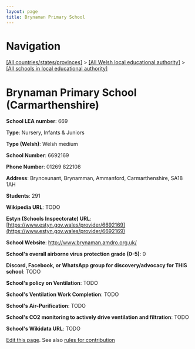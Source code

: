 ```yaml
---
layout: page
title: Brynaman Primary School
---
```

# Navigation

[[All countries/states/provinces]](../../..) > [[All Welsh local educational authority]](../..) > [[All schools in local educational authority]](..)

# Brynaman Primary School (Carmarthenshire)

**School LEA number**: 669

**Type**: Nursery, Infants & Juniors

**Type (Welsh)**: Welsh medium

**School Number**: 6692169

**Phone Number**: 01269 822108

**Address**: Brynceunant, Brynamman, Ammanford, Carmarthenshire, SA18 1AH

**Students**: 291

**Wikipedia URL**: TODO

**Estyn (Schools Inspectorate) URL**: [https://www.estyn.gov.wales/provider/6692169](https://www.estyn.gov.wales/provider/6692169)

**School Website**: http://www.brynaman.amdro.org.uk/

**School's overall airborne virus protection grade (0-5)**: 0

**Discord, Facebook, or WhatsApp group for discovery/advocacy for THIS school**: TODO

**School's policy on Ventilation**: TODO

**School's Ventilation Work Completion**: TODO

**School's Air-Purification**: TODO

**School's CO2 monitoring to actively drive ventilation and filtration**: TODO

**School's Wikidata URL**: TODO




[Edit this page](https://github.com/ventilate-schools/Wales/edit/prif/./Carmarthenshire/Brynaman_Primary_School.md). See also [rules for contribution](../../../contribution-rules/)
